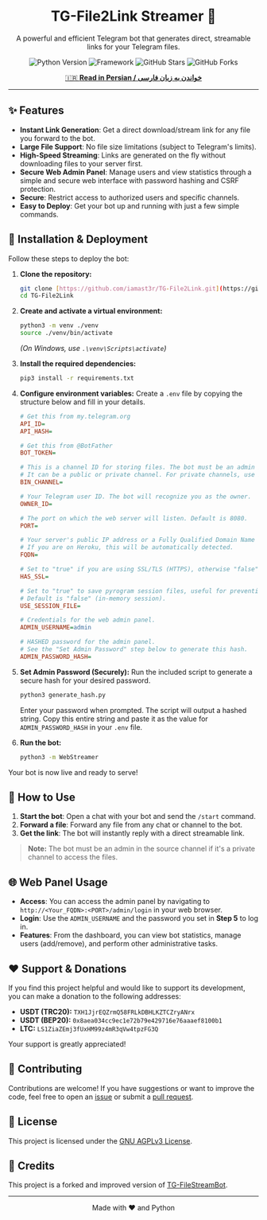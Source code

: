 <div align="center">

#  TG-File2Link Streamer 🚀

<p>
  A powerful and efficient Telegram bot that generates direct, streamable links for your Telegram files.
</p>

<p>
  <img src="https://img.shields.io/badge/Python-3.9%2B-blue?style=for-the-badge&logo=python" alt="Python Version">
  <img src="https://img.shields.io/badge/Framework-Pyrogram%20%7C%20AIOHTTP-orange?style=for-the-badge" alt="Framework">
  <img src="https://img.shields.io/github/stars/iamast3r/TG-File2Link?style=for-the-badge&logo=github&label=Stars" alt="GitHub Stars">
  <img src="https://img.shields.io/github/forks/iamast3r/TG-File2Link?style=for-the-badge&logo=github&label=Forks" alt="GitHub Forks">
</p>

[🇮🇷 **Read in Persian / خواندن به زبان فارسی**](./READMEfa.md)

</div>

---

## ✨ Features

-   **Instant Link Generation**: Get a direct download/stream link for any file you forward to the bot.
-   **Large File Support**: No file size limitations (subject to Telegram's limits).
-   **High-Speed Streaming**: Links are generated on the fly without downloading files to your server first.
-   **Secure Web Admin Panel**: Manage users and view statistics through a simple and secure web interface with password hashing and CSRF protection.
-   **Secure**: Restrict access to authorized users and specific channels.
-   **Easy to Deploy**: Get your bot up and running with just a few simple commands.

## 🔧 Installation & Deployment

Follow these steps to deploy the bot:

1.  **Clone the repository:**
    ```bash
    git clone [https://github.com/iamast3r/TG-File2Link.git](https://github.com/iamast3r/TG-File2Link.git)
    cd TG-File2Link
    ```

2.  **Create and activate a virtual environment:**
    ```bash
    python3 -m venv ./venv
    source ./venv/bin/activate
    ```
    *(On Windows, use `.\venv\Scripts\activate`)*

3.  **Install the required dependencies:**
    ```bash
    pip3 install -r requirements.txt
    ```

4.  **Configure environment variables:**
    Create a `.env` file by copying the structure below and fill in your details.

    ```ini
    # Get this from my.telegram.org
    API_ID=
    API_HASH=

    # Get this from @BotFather
    BOT_TOKEN=

    # This is a channel ID for storing files. The bot must be an admin in this channel.
    # It can be a public or private channel. For private channels, use its negative ID (e.g., -100123456789).
    BIN_CHANNEL=

    # Your Telegram user ID. The bot will recognize you as the owner.
    OWNER_ID=

    # The port on which the web server will listen. Default is 8080.
    PORT=

    # Your server's public IP address or a Fully Qualified Domain Name (FQDN).
    # If you are on Heroku, this will be automatically detected.
    FQDN=

    # Set to "true" if you are using SSL/TLS (HTTPS), otherwise "false".
    HAS_SSL=

    # Set to "true" to save pyrogram session files, useful for preventing re-logins on restarts.
    # Default is "false" (in-memory session).
    USE_SESSION_FILE=

    # Credentials for the web admin panel.
    ADMIN_USERNAME=admin

    # HASHED password for the admin panel.
    # See the "Set Admin Password" step below to generate this hash.
    ADMIN_PASSWORD_HASH=
    ```

5.  **Set Admin Password (Securely):**
    Run the included script to generate a secure hash for your desired password.

    ```bash
    python3 generate_hash.py
    ```
    Enter your password when prompted. The script will output a hashed string. Copy this entire string and paste it as the value for `ADMIN_PASSWORD_HASH` in your `.env` file.

6.  **Run the bot:**
    ```bash
    python3 -m WebStreamer
    ```

Your bot is now live and ready to serve!

## 🤖 How to Use

1.  **Start the bot**: Open a chat with your bot and send the `/start` command.
2.  **Forward a file**: Forward any file from any chat or channel to the bot.
3.  **Get the link**: The bot will instantly reply with a direct streamable link.

> **Note:** The bot must be an admin in the source channel if it's a private channel to access the files.

## 🌐 Web Panel Usage

-   **Access**: You can access the admin panel by navigating to `http://<Your_FQDN>:<PORT>/admin/login` in your web browser.
-   **Login**: Use the `ADMIN_USERNAME` and the password you set in **Step 5** to log in.
-   **Features**: From the dashboard, you can view bot statistics, manage users (add/remove), and perform other administrative tasks.

## ❤️ Support & Donations

If you find this project helpful and would like to support its development, you can make a donation to the following addresses:

-   **USDT (TRC20):** `TXH1JjrEQZrmQ58FRLkDBHLKZTCZryANrx`
-   **USDT (BEP20):** `0x8aea034cc9ec1e72b79e429716e76aaaef8100b1`
-   **LTC:** `LS1ZiaZEmj3fUxHM99z4mR3qVw4tpzFG3Q`

Your support is greatly appreciated!

## 🤝 Contributing

Contributions are welcome! If you have suggestions or want to improve the code, feel free to open an [issue](https://github.com/iamast3r/TG-File2Link/issues) or submit a [pull request](https://github.com/iamast3r/TG-File2Link/pulls).

## 📝 License

This project is licensed under the [GNU AGPLv3 License](LICENSE).

## 🌟 Credits

This project is a forked and improved version of [TG-FileStreamBot](https://github.com/EverythingSuckz/TG-FileStreamBot).

---
<div align="center">
  <p>Made with ❤️ and Python</p>
</div>
